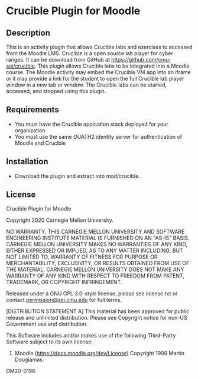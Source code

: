 # Crucible Plugin for Moodle

## Description
This is an activity plugin that allows Crucible labs and exercises to accessed from the Moodle LMS. Crucible is a open source lab player for cyber ranges. It can be download from GitHub at https://github.com/cmu-sei/crucible. This plugin allows Crucible labs to be integrated into a Moodle course. The Moodle activity may embed the Crucible VM app into an iframe or it may provide a link for the student to open the full Crucible lab player window in a new tab or window. The Crucible labs can be started, accessed, and stopped using this plugin.

## Requirements 
* You must have the Crucible applcation stack deployed for your organization
* You must use the same OUATH2 identity server for authentication of Moodle and Crucible

## Installation
* Download the plugin and extract into mod/crucible.

## License
Crucible Plugin for Moodle

Copyright 2020 Carnegie Mellon University.

NO WARRANTY. THIS CARNEGIE MELLON UNIVERSITY AND SOFTWARE ENGINEERING INSTITUTE MATERIAL IS FURNISHED ON AN "AS-IS" BASIS. CARNEGIE MELLON UNIVERSITY MAKES NO WARRANTIES OF ANY KIND, EITHER EXPRESSED OR IMPLIED, AS TO ANY MATTER INCLUDING, BUT NOT LIMITED TO, WARRANTY OF FITNESS FOR PURPOSE OR MERCHANTABILITY, EXCLUSIVITY, OR RESULTS OBTAINED FROM USE OF THE MATERIAL. CARNEGIE MELLON UNIVERSITY DOES NOT MAKE ANY WARRANTY OF ANY KIND WITH RESPECT TO FREEDOM FROM PATENT, TRADEMARK, OR COPYRIGHT INFRINGEMENT.

Released under a GNU GPL 3.0-style license, please see license.txt or contact permission@sei.cmu.edu for full terms.

[DISTRIBUTION STATEMENT A] This material has been approved for public release and unlimited distribution.  Please see Copyright notice for non-US Government use and distribution.

This Software includes and/or makes use of the following Third-Party Software subject to its own license:
1. Moodle (https://docs.moodle.org/dev/License) Copyright 1999 Martin Dougiamas.

DM20-0196


